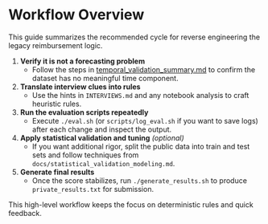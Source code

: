 # Workflow Overview

This guide summarizes the recommended cycle for reverse engineering the legacy reimbursement logic.

1. **Verify it is not a forecasting problem**
   - Follow the steps in [temporal_validation_summary.md](temporal_validation_summary.md) to confirm the dataset has no meaningful time component.
2. **Translate interview clues into rules**
   - Use the hints in `INTERVIEWS.md` and any notebook analysis to craft heuristic rules.
3. **Run the evaluation scripts repeatedly**
   - Execute `./eval.sh` (or `scripts/log_eval.sh` if you want to save logs) after each change and inspect the output.
4. **Apply statistical validation and tuning** *(optional)*
   - If you want additional rigor, split the public data into train and test sets and follow techniques from `docs/statistical_validation_modeling.md`.
5. **Generate final results**
   - Once the score stabilizes, run `./generate_results.sh` to produce `private_results.txt` for submission.

This high-level workflow keeps the focus on deterministic rules and quick feedback.
